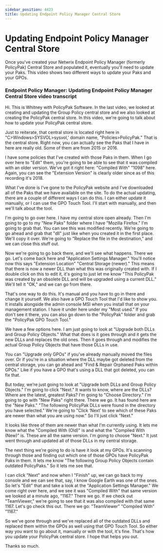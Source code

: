 ```yaml
---
sidebar_position: 4423
title: Updating Endpoint Policy Manager Central Store
---
```


# Updating Endpoint Policy Manager Central Store

Once you've created your Netwrix Endpoint Policy Manager (formerly PolicyPak) Central Store and populated it, eventually you'll need to update your Paks. This video shows two different ways to update your Paks and your GPOs.

### Endpoint Policy Manager: Updating Endpoint Policy Manager Central Store video transcript

Hi. This is Whitney with PolicyPak Software. In the last video, we looked at creating and updating the Group Policy central store and we also looked at creating the PolicyPak central store. In this video, we're going to talk about how to update your PolicyPak central store.

Just to reiterate, that central store is located right here in "C>Windows>SYSVOL>sysvol,' domain name, "Policies>PolicyPak." That is the central store. Right now, you can actually see the Paks that I have in here are really old. Some of them are from 2015 or 2016.

I have some policies that I've created with those Paks in them. When I go over here to "Edit" them, you're going to be able to see that it was compiled with an older version. We've got it right here: "Compiled With" "1098" here. Again, you can see the "Extension Version" is clearly older since as of this recording it's 2018.

What I've done is I've gone to the PolicyPak website and I've downloaded all of the Paks that we have available on the site. To do the actual updating, there are a couple of different ways I can do this. I can either update it manually, or I can use the GPO Touch Tool. I'll start with manually, and then we'll talk about the tool.

I'm going to go over here. I have my central store open already. Then I'm going to go to my "New Paks" folder where I have "Mozilla Firefox." I'm going to grab that. You can see this was modified recently. We're going to go ahead and grab that "dll" just like when you created it in the first place. We'll copy it over. We're going to "Replace the file in the destination," and we can close this stuff out.

Now we're going to go back there, and we'll see what happens. There we go. Let's come back here and "Application Settings Manager." You'll notice now this says "Extension Location" "Central Storage (newer)." This means that there is now a newer DLL than what this was originally created with. If I double click on this to edit it, it's going to just let me know "This PolicyPak was created by an obsolete DLL and will be upgraded using a current DLL." We'll tell it "OK," and we can go from there.

That's one way to do this. It's manual and you have to go in there and change it yourself. We also have a GPO Touch Tool that I'd like to show you. It installs alongside the admin console MSI when you install that on your management station. I have it under here under my "Most used." If you don't see it there, you can also go down to the "PolicyPak" folder and grab the "PolicyPak GPO Touch Tool."

We have a few options here. I am just going to look at "Upgrade both DLLs and Group Policy Objects." What that does is it goes through and it gets the new DLLs and replaces the old ones. Then it goes through and modifies the actual Group Policy Objects that have those DLLs in use.

You can "Upgrade only GPOs" if you've already manually moved the files over. Or if you're in a situation where the DLL maybe got deleted from the central storage, you can go ahead and "Find & Repair Orphaned Paks within GPOs." Like if you have a GPO that's using a DLL that got deleted, you can fix that.

But today, we're just going to look at "Upgrade both DLLs and Group Policy Objects." I'm going to click "Next." It wants to know, where are the DLLs? Where are the latest, greatest Paks? I'm going to "Choose Directory." I'm going to go with "New Paks" right there. There we go. It has found here are the "New Paks." "The following PolicyPak DLLs were found in the directory you have selected." We're going to "Click ‘Next' to see which of these Paks are newer than what you are using now." So I'll just click "Next."

It looks like three of them are newer than what I'm currently using. It lets me know what the "Compiled With (Old)" is and what the "Compiled With (New)" is. These are all the same version. I'm going to choose "Next." It just went through and updated all of those DLLs in my central storage.

The next thing we're going to do is have it look at my GPOs. It's scanning through those and finding out which one of those GPOs have PolicyPak Paks in them. It lets me know "The following Group Policy Objects contain outdated PolicyPaks." So it lets me see that.

I can click "Next" and now when I "Finish" up, we can go back to my console and we can see that, say, I know Google Earth was one of the ones. So let's "Edit" that and take a look at the "Application Settings Manager." We come right over here, and we see it was "Compiled With" that same version we looked at a minute ago, "1167." There we go. If we check out "TeamViewer," we're going to see that it was also compiled with that same 1167. Let's go check this out. There we go: "TeamViewer" "Compiled With" "1167."

So we've gone through and we've replaced all of the outdated DLLs and replaced them within the GPOs as well using that GPO Touch Tool. So either way you want to go about it, manually or with the tool, it's fine. That's how you update your PolicyPak central store. I hope that helps you out.

Thanks so much.
